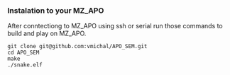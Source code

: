 ### Instalation to your MZ_APO


After conntectiong to MZ_APO using ssh or serial run those commands to  build and play on MZ_APO.
```
git clone git@github.com:vmichal/APO_SEM.git
cd APO_SEM
make
./snake.elf

```

